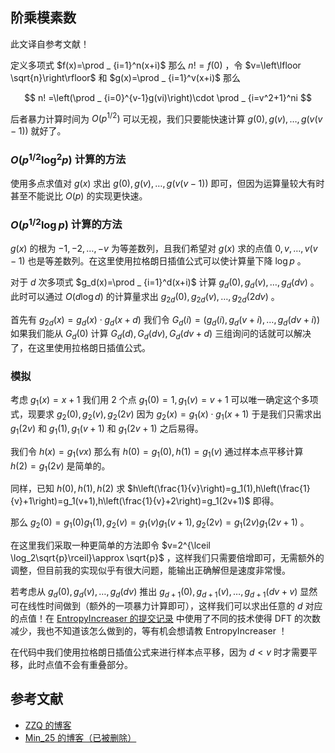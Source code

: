 ## 阶乘模素数

此文译自参考文献！

定义多项式 $f(x)=\prod _ {i=1}^n(x+i)$ 那么 $n!=f(0)$ ，令 $v=\left\lfloor \sqrt{n}\right\rfloor$ 和 $g(x)=\prod _ {i=1}^v(x+i)$ 那么

$$
n! =\left(\prod _ {i=0}^{v-1}g(vi)\right)\cdot \prod _ {i=v^2+1}^ni
$$

后者暴力计算时间为 $O(p^{1/2})$ 可以无视，我们只要能快速计算 $g(0),g(v),\dots ,g(v(v-1))$ 就好了。

### $O(p^{1/2}\log ^2p)$ 计算的方法

使用多点求值对 $g(x)$ 求出 $g(0),g(v),\dots ,g(v(v-1))$ 即可，但因为运算量较大有时甚至不能说比 $O(p)$ 的实现更快速。

### $O(p^{1/2}\log p)$ 计算的方法

$g(x)$ 的根为 $-1,-2,\dots ,-v$ 为等差数列，且我们希望对 $g(x)$ 求的点值 $0,v,\dots ,v(v-1)$ 也是等差数列。在这里使用拉格朗日插值公式可以使计算量下降 $\log p$ 。

对于 $d$ 次多项式 $g_d(x)=\prod _ {i=1}^d(x+i)$ 计算 $g_d(0),g_d(v),\dots ,g_d(dv)$ 。此时可以通过 $O(d\log d)$ 的计算量求出 $g_{2d}(0),g_{2d}(v),\dots ,g_{2d}(2dv)$ 。

首先有 $g_{2d}(x)=g_d(x)\cdot g_d(x+d)$ 我们令 $G_d(i)=(g_d(i),g_d(v+i),\dots ,g_d(dv+i))$ 如果我们能从 $G_d(0)$ 计算 $G_d(d),G_d(dv),G_d(dv+d)$ 三组询问的话就可以解决了，在这里使用拉格朗日插值公式。

### 模拟

考虑 $g_1(x)=x+1$ 我们用 $2$ 个点 $g_1(0)=1,g_1(v)=v+1$ 可以唯一确定这个多项式，现要求 $g_2(0),g_2(v),g_2(2v)$ 因为 $g_2(x)=g_1(x)\cdot g_1(x+1)$ 于是我们只需求出 $g_1(2v)$ 和 $g_1(1),g_1(v+1)$ 和 $g_1(2v+1)$ 之后易得。

我们令 $h(x)=g_1(vx)$ 那么有 $h(0)=g_1(0),h(1)=g_1(v)$ 通过样本点平移计算 $h(2)=g_1(2v)$ 是简单的。

同样，已知 $h(0),h(1),h(2)$ 求 $h\left(\frac{1}{v}\right)=g_1(1),h\left(\frac{1}{v}+1\right)=g_1(v+1),h\left(\frac{1}{v}+2\right)=g_1(2v+1)$ 即得。

那么 $g_2(0)=g_1(0)g_1(1),g_2(v)=g_1(v)g_1(v+1),g_2(2v)=g_1(2v)g_1(2v+1)$ 。

在这里我们采取一种更简单的方法即令 $v=2^{\lceil \log_2\sqrt{p}\rceil}\approx \sqrt{p}$ ，这样我们只需要倍增即可，无需额外的调整，但目前我的实现似乎有很大问题，能输出正确解但是速度非常慢。

若考虑从 $g_d(0),g_d(v),\dots ,g_d(dv)$ 推出 $g_{d+1}(0),g_{d+1}(v),\dots ,g_{d+1}(dv+v)$ 显然可在线性时间做到（额外的一项暴力计算即可），这样我们可以求出任意的 $d$ 对应的点值！在 [EntropyIncreaser 的提交记录](https://loj.ac/s/1110094) 中使用了不同的技术使得 DFT 的次数减少，我也不知道该怎么做到的，等有机会想请教 EntropyIncreaser ！

在代码中我们使用拉格朗日插值公式来进行样本点平移，因为 $d\lt v$ 时才需要平移，此时点值不会有重叠部分。

## 参考文献

- [ZZQ 的博客](https://www.cnblogs.com/zzqsblog/p/8408691.html)
- [Min\_25 的博客（已被删除）](http://min-25.hatenablog.com/entry/2017/04/10/215046)